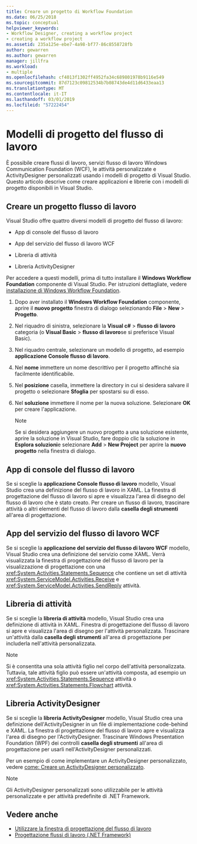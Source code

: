 ```yaml
---
title: Creare un progetto di Workflow Foundation
ms.date: 06/25/2018
ms.topic: conceptual
helpviewer_keywords:
- Workflow Designer, creating a workflow project
- creating a workflow project
ms.assetid: 235a125e-ebe7-4a98-bf77-86c8558728fb
author: gewarren
ms.author: gewarren
manager: jillfra
ms.workload:
- multiple
ms.openlocfilehash: cf4013f1302ff4952fa34c689801978b9116e549
ms.sourcegitcommit: 87d7123c09812534b7b08743de4d11d6433eaa13
ms.translationtype: MT
ms.contentlocale: it-IT
ms.lasthandoff: 03/01/2019
ms.locfileid: "57222454"
---
```

# <a name="workflow-project-templates"></a>Modelli di progetto del flusso di lavoro

È possibile creare flussi di lavoro, servizi flusso di lavoro Windows Communication Foundation (WCF), le attività personalizzate e ActivityDesigner personalizzati usando i modelli di progetto di Visual Studio. Questo articolo descrive come creare applicazioni e librerie con i modelli di progetto disponibili in Visual Studio.

## <a name="create-a-workflow-project"></a>Creare un progetto flusso di lavoro

Visual Studio offre quattro diversi modelli di progetto del flusso di lavoro:

- App di console del flusso di lavoro

- App del servizio del flusso di lavoro WCF

- Libreria di attività

- Libreria ActivityDesigner

Per accedere a questi modelli, prima di tutto installare il **Windows Workflow Foundation** componente di Visual Studio. Per istruzioni dettagliate, vedere [installazione di Windows Workflow Foundation](developing-applications-with-the-workflow-designer.md#install-windows-workflow-foundation).

1. Dopo aver installato il **Windows Workflow Foundation** componente, aprire il **nuovo progetto** finestra di dialogo selezionando **File** > **New**  >  **Progetto**.

1. Nel riquadro di sinistra, selezionare la **Visual c#** > **flusso di lavoro** categoria (o **Visual Basic** > **flusso di lavoro**se si preferisce Visual Basic).

1. Nel riquadro centrale, selezionare un modello di progetto, ad esempio **applicazione Console flusso di lavoro**.

1. Nel **nome** immettere un nome descrittivo per il progetto affinché sia facilmente identificabile.

1. Nel **posizione** casella, immettere la directory in cui si desidera salvare il progetto o selezionare **Sfoglia** per spostarsi su di esso.

1. Nel **soluzione** immettere il nome per la nuova soluzione. Selezionare **OK** per creare l'applicazione.

   > [!NOTE]
   > Se si desidera aggiungere un nuovo progetto a una soluzione esistente, aprire la soluzione in Visual Studio, fare doppio clic la soluzione in **Esplora soluzioni**e selezionare **Add** > **New Project** per aprire la **nuovo progetto** nella finestra di dialogo.

## <a name="workflow-console-app"></a>App di console del flusso di lavoro

Se si sceglie la **applicazione Console flusso di lavoro** modello, Visual Studio crea una definizione del flusso di lavoro in XAML. La finestra di progettazione del flusso di lavoro si apre e visualizza l'area di disegno del flusso di lavoro che è stato creato. Per creare un flusso di lavoro, trascinare attività o altri elementi del flusso di lavoro dalla **casella degli strumenti** all'area di progettazione.

## <a name="wcf-workflow-service-app"></a>App del servizio del flusso di lavoro WCF

Se si sceglie la **applicazione del servizio del flusso di lavoro WCF** modello, Visual Studio crea una definizione del servizio come XAML. Verrà visualizzata la finestra di progettazione del flusso di lavoro per la visualizzazione di progettazione con una <xref:System.Activities.Statements.Sequence> che contiene un set di attività <xref:System.ServiceModel.Activities.Receive> e <xref:System.ServiceModel.Activities.SendReply> attività.

## <a name="activity-library"></a>Libreria di attività

Se si sceglie la **libreria di attività** modello, Visual Studio crea una definizione di attività in XAML. Finestra di progettazione del flusso di lavoro si apre e visualizza l'area di disegno per l'attività personalizzata. Trascinare un'attività dalla **casella degli strumenti** all'area di progettazione per includerla nell'attività personalizzata.

> [!NOTE]
> Si è consentita una sola attività figlio nel corpo dell'attività personalizzata. Tuttavia, tale attività figlio può essere un'attività composta, ad esempio un <xref:System.Activities.Statements.Sequence> attività o <xref:System.Activities.Statements.Flowchart> attività.

## <a name="activity-designer-library"></a>Libreria ActivityDesigner

Se si sceglie la **libreria ActivityDesigner** modello, Visual Studio crea una definizione dell'ActivityDesigner in un file di implementazione code-behind e XAML. La finestra di progettazione del flusso di lavoro apre e visualizza l'area di disegno per l'ActivityDesigner. Trascinare Windows Presentation Foundation (WPF) dei controlli **casella degli strumenti** all'area di progettazione per usarli nell'ActivityDesigner personalizzati.

Per un esempio di come implementare un ActivityDesigner personalizzato, vedere [come: Creare un ActivityDesigner personalizzato](/dotnet/framework/windows-workflow-foundation/how-to-create-a-custom-activity-designer).

> [!NOTE]
> Gli ActivityDesigner personalizzati sono utilizzabile per le attività personalizzate e per attività predefinite di .NET Framework.

## <a name="see-also"></a>Vedere anche

- [Utilizzare la finestra di progettazione del flusso di lavoro](developing-applications-with-the-workflow-designer.md)
- [Progettazione flussi di lavoro (.NET Framework)](/dotnet/framework/windows-workflow-foundation/designing-workflows)